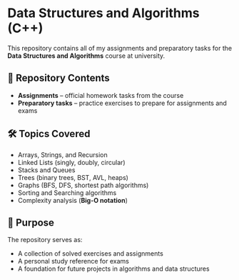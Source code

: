 # Data Structures and Algorithms (C++)

This repository contains all of my assignments and preparatory tasks for the **Data Structures and Algorithms** course at university.  

## 📂 Repository Contents  
- **Assignments** – official homework tasks from the course  
- **Preparatory tasks** – practice exercises to prepare for assignments and exams  

## 🛠 Topics Covered  
- Arrays, Strings, and Recursion  
- Linked Lists (singly, doubly, circular)  
- Stacks and Queues  
- Trees (binary trees, BST, AVL, heaps)  
- Graphs (BFS, DFS, shortest path algorithms)  
- Sorting and Searching algorithms  
- Complexity analysis (**Big-O notation**)  

## 🚀 Purpose  
The repository serves as:  
- A collection of solved exercises and assignments  
- A personal study reference for exams  
- A foundation for future projects in algorithms and data structures  
